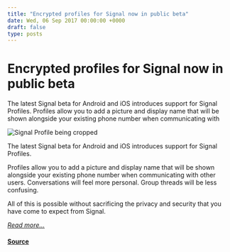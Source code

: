 ```yaml
---
title: "Encrypted profiles for Signal now in public beta"
date: Wed, 06 Sep 2017 00:00:00 +0000
draft: false
type: posts
---
```

# Encrypted profiles for Signal now in public beta





 The latest Signal beta for Android and iOS introduces support for Signal Profiles. Profiles allow you to add a picture and display name that will be shown alongside your existing phone number when communicating with

![Signal Profile being cropped](/blog/images/signal-profile-beta-1.jpg)

The latest Signal beta for Android and iOS introduces support for Signal Profiles.

Profiles allow you to add a picture and display name that will be shown alongside your existing phone number when communicating with other users. Conversations will feel more personal. Group threads will be less confusing.

All of this is possible without sacrificing the privacy and security that you have come to expect from Signal.

[_Read more..._](https://signal.org/blog/signal-profiles-beta/)

#### [Source](https://signal.org/blog/signal-profiles-beta/)

